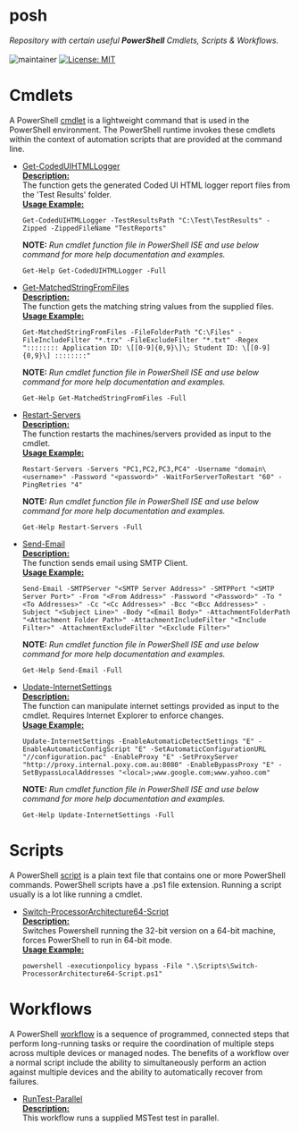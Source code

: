 # **posh**
*Repository with certain useful **PowerShell** Cmdlets, Scripts & Workflows.* <br><br>
![maintainer](https://img.shields.io/badge/Creator/Maintainer-abhinavminhas-e65c00)
[![License: MIT](https://img.shields.io/badge/License-MIT-blue.svg)](https://opensource.org/licenses/MIT)

# **Cmdlets**
A PowerShell [cmdlet](https://docs.microsoft.com/en-us/powershell/scripting/developer/cmdlet/cmdlet-overview) is a lightweight command that is used in the PowerShell environment. The PowerShell runtime invokes these cmdlets within the context of automation scripts that are provided at the command line.  

-  [Get-CodedUIHTMLLogger](./Cmdlets/Get-CodedUIHTMLLogger-Cmdlet.ps1)  
   <ins>**Description:**</ins>  
   The function gets the generated Coded UI HTML logger report files from the 'Test Results' folder.  
   <ins>**Usage Example:**</ins> 
   ```
   Get-CodedUIHTMLLogger -TestResultsPath "C:\Test\TestResults" -Zipped -ZippedFileName "TestReports"
   ```
   **NOTE:** *Run cmdlet function file in PowerShell ISE and use below command for more help documentation and examples.*  
   ```
   Get-Help Get-CodedUIHTMLLogger -Full
   ```

-  [Get-MatchedStringFromFiles](./Cmdlets/Get-MatchedStringFromFiles-Cmdlet.ps1)  
   <ins>**Description:**</ins>  
   The function gets the matching string values from the supplied files.  
   <ins>**Usage Example:**</ins> 
   ```
   Get-MatchedStringFromFiles -FileFolderPath "C:\Files" -FileIncludeFilter "*.trx" -FileExcludeFilter "*.txt" -Regex ":::::::: Application ID: \[[0-9]{0,9}\]\; Student ID: \[[0-9]{0,9}\] ::::::::"
   ```
   **NOTE:** *Run cmdlet function file in PowerShell ISE and use below command for more help documentation and examples.*  
   ```
   Get-Help Get-MatchedStringFromFiles -Full
   ```

-  [Restart-Servers](./Cmdlets/Restart-Servers-Cmdlet.ps1)  
   <ins>**Description:**</ins>  
   The function restarts the machines/servers provided as input to the cmdlet.  
   <ins>**Usage Example:**</ins> 
   ```
   Restart-Servers -Servers "PC1,PC2,PC3,PC4" -Username "domain\<username>" -Password "<password>" -WaitForServerToRestart "60" -PingRetries "4"
   ```
   **NOTE:** *Run cmdlet function file in PowerShell ISE and use below command for more help documentation and examples.*  
   ```
   Get-Help Restart-Servers -Full
   ```

-  [Send-Email](./Cmdlets/Send-Email-Cmdlet.ps1)  
   <ins>**Description:**</ins>  
   The function sends email using SMTP Client.  
   <ins>**Usage Example:**</ins> 
   ```
   Send-Email -SMTPServer "<SMTP Server Address>" -SMTPPort "<SMTP Server Port>" -From "<From Address>" -Password "<Password>" -To "<To Addresses>" -Cc "<Cc Addresses>" -Bcc "<Bcc Addresses>" -Subject "<Subject Line>" -Body "<Email Body>" -AttachmentFolderPath "<Attachment Folder Path>" -AttachmentIncludeFilter "<Include Filter>" -AttachmentExcludeFilter "<Exclude Filter>"
   ```
   **NOTE:** *Run cmdlet function file in PowerShell ISE and use below command for more help documentation and examples.*  
   ```
   Get-Help Send-Email -Full
   ```

-  [Update-InternetSettings](./Cmdlets/Update-InternetSettings-Cmdlet.ps1)  
   <ins>**Description:**</ins>  
   The function can manipulate internet settings provided as input to the cmdlet. Requires Internet Explorer to enforce changes.  
   <ins>**Usage Example:**</ins> 
   ```
   Update-InternetSettings -EnableAutomaticDetectSettings "E" -EnableAutomaticConfigScript "E" -SetAutomaticConfigurationURL "//configuration.pac" -EnableProxy "E" -SetProxyServer "http://proxy.internal.poxy.com.au:8080" -EnableBypassProxy "E" -SetBypassLocalAddresses "<local>;www.google.com;www.yahoo.com"
   ```
   **NOTE:** *Run cmdlet function file in PowerShell ISE and use below command for more help documentation and examples.*  
   ```
   Get-Help Update-InternetSettings -Full
   ```

# **Scripts**
A PowerShell [script](https://docs.microsoft.com/en-us/powershell/scripting/windows-powershell/ise/how-to-write-and-run-scripts-in-the-windows-powershell-ise) is a plain text file that contains one or more PowerShell commands. PowerShell scripts have a .ps1 file extension. Running a script usually is a lot like running a cmdlet.  

-  [Switch-ProcessorArchitecture64-Script](./Scripts/Switch-ProcessorArchitecture64-Script.ps1)  
   <ins>**Description:**</ins>  
   Switches Powershell running the 32-bit version on a 64-bit machine, forces PowerShell to run in 64-bit mode.  
   <ins>**Usage Example:**</ins>  
   ```
   powershell -executionpolicy bypass -File ".\Scripts\Switch-ProcessorArchitecture64-Script.ps1"
   ```

# **Workflows**
A PowerShell [workflow](https://docs.microsoft.com/en-us/system-center/sma/overview-powershell-workflows) is a sequence of programmed, connected steps that perform long-running tasks or require the coordination of multiple steps across multiple devices or managed nodes. The benefits of a workflow over a normal script include the ability to simultaneously perform an action against multiple devices and the ability to automatically recover from failures.  

-  [RunTest-Parallel](./Workflows/RunTest-Parallel-Workflow.ps1)  
   <ins>**Description:**</ins>  
   This workflow runs a supplied MSTest test in parallel.  